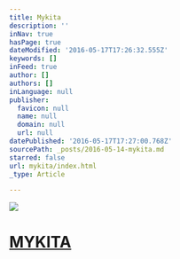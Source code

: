 ```yaml
---
title: Mykita
description: ''
inNav: true
hasPage: true
dateModified: '2016-05-17T17:26:32.555Z'
keywords: []
inFeed: true
author: []
authors: []
inLanguage: null
publisher:
  favicon: null
  name: null
  domain: null
  url: null
datePublished: '2016-05-17T17:27:00.768Z'
sourcePath: _posts/2016-05-14-mykita.md
starred: false
url: mykita/index.html
_type: Article

---
```

![](https://the-grid-user-content.s3-us-west-2.amazonaws.com/f8c4d17f-3f3d-41bc-bf3f-b42168b1b71e.jpg)

# [MYKITA][0]

[0]: null
